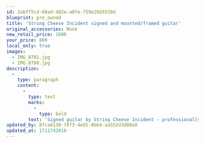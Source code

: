 ```yaml
---
id: 2abff5cd-60ad-402e-a0fe-759e2bb5510d
blueprint: pre_owned
title: 'String Cheese Incident signed and mounted/framed guitar'
original_accessories: None
new_retail_price: 1600
your_price: 800
local_only: true
images:
  - IMG_8781.jpg
  - IMG_8780.jpg
description:
  -
    type: paragraph
    content:
      -
        type: text
        marks:
          -
            type: bold
        text: 'Signed guitar by String Cheese Incident - professionally mounted and framed.'
updated_by: 87ca4130-78f3-4ed1-8b64-aa552d3d08a8
updated_at: 1711742010
---
```

